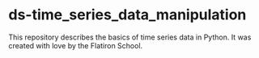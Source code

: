 # ds-time_series_data_manipulation

This repository describes the basics of time series data in Python. It was created with love by the Flatiron School.
